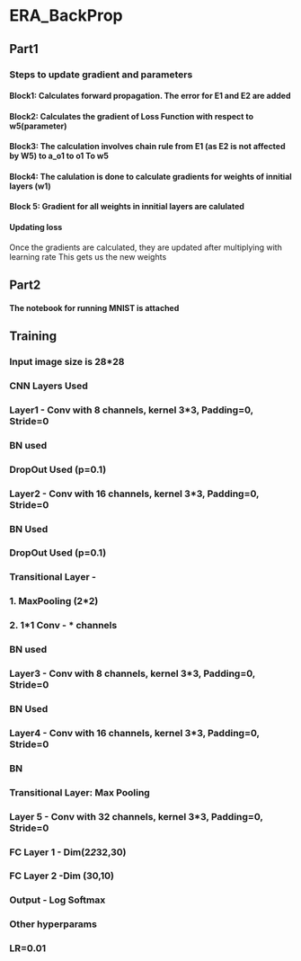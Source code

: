 # ERA_BackProp

## Part1

### Steps to update gradient and parameters

#### Block1: Calculates forward propagation. The error for E1 and E2 are added
#### Block2: Calculates the gradient of Loss Function with respect to w5(parameter)
#### Block3: The calculation involves chain rule from E1 (as E2 is not affected by W5) to a_o1 to o1 To w5
#### Block4: The calulation is done to calculate gradients for weights of innitial layers (w1)
#### Block 5: Gradient for all weights in innitial layers are calulated

#### Updating loss
Once the gradients are calculated, they are updated after multiplying with learning rate
This gets us the new weights

## Part2

#### The notebook for running MNIST is attached

## Training
### Input image size is 28*28
### CNN Layers Used

### Layer1 - Conv with 8 channels, kernel 3*3, Padding=0, Stride=0
### BN used
### DropOut Used (p=0.1)
### Layer2 - Conv with 16 channels, kernel 3*3, Padding=0, Stride=0
### BN Used
### DropOut Used (p=0.1)

### Transitional Layer - 
### 1. MaxPooling (2*2)
### 2. 1*1 Conv - * channels
### BN used
###  Layer3 - Conv with 8 channels, kernel 3*3, Padding=0, Stride=0
### BN Used
### Layer4 - Conv with 16 channels, kernel 3*3, Padding=0, Stride=0
### BN
### Transitional Layer: Max Pooling

### Layer 5 - Conv with 32 channels, kernel 3*3, Padding=0, Stride=0

### FC Layer 1 - Dim(2*2*32,30)
### FC Layer 2 -Dim (30,10)
### Output - Log Softmax

### Other hyperparams
### LR=0.01



